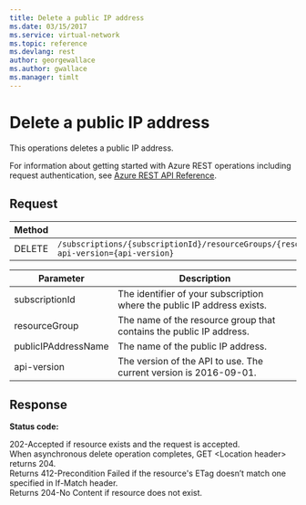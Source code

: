 ```yaml
---
title: Delete a public IP address
ms.date: 03/15/2017
ms.service: virtual-network
ms.topic: reference
ms.devlang: rest
author: georgewallace
ms.author: gwallace
ms.manager: timlt
---
```


# Delete a public IP address

This operations deletes a public IP address.

For information about getting started with Azure REST operations including request authentication, see [Azure REST API Reference](../../index.md).

## Request  

|Method|Request URI|  
|------------|-----------------|  
|DELETE|`/subscriptions/{subscriptionId}/resourceGroups/{resourceGroup}/providers/Microsoft.Network/publicIPAddresses/{publicIPAddressName}?api-version={api-version}`|  
  
| Parameter | Description |
| --------- | ----------- |
| subscriptionId | The identifier of your subscription where the public IP address exists. |
| resourceGroup | The name of the resource group that contains the public IP address. |
| publicIPAddressName | The name of the public IP address. |
| api-version | The version of the API to use. The current version is 2016-09-01. | 
 
## Response  
 **Status code:**  
  
 202-Accepted if resource exists and the request is accepted.   
When asynchronous delete operation completes, GET \<Location header> returns 204.   
Returns 412-Precondition Failed if the resource's ETag doesn’t match one specified in If-Match header.   
Returns 204-No Content if resource does not exist.

